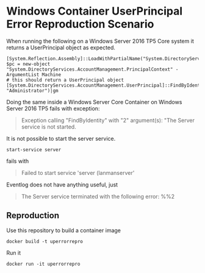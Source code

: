 # Windows Container UserPrincipal Error Reproduction Scenario

When running the following on a Windows Server 2016 TP5 Core system it returns a UserPrincipal object as expected.

    [System.Reflection.Assembly]::LoadWithPartialName("System.DirectoryServices.AccountManagement")
    $pc = new-object "System.DirectoryServices.AccountManagement.PrincipalContext" -ArgumentList Machine
    # this should return a UserPrincipal object
    [System.DirectoryServices.AccountManagement.UserPrincipal]::FindByIdentity($pc, "Administrator")|gm

Doing the same inside a Windows Server Core Container on Windows Server 2016 TP5 fails with exception:

> Exception calling "FindByIdentity" with "2" argument(s): "The Server service is not started.

It is not possible to start the server service. 

    start-service server
    
fails with 

> Failed to start service 'server (lanmanserver'

Eventlog does not have anything useful, just

> The Server service terminated with the following error:%%2


## Reproduction
Use this repository to build a container image 
    
    docker build -t uperrorrepro
    
Run it

    docker run -it uperrorrepro
    
